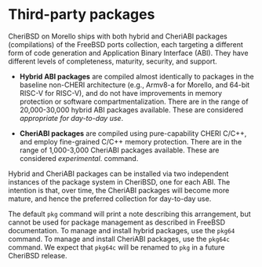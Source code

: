 # Third-party packages

CheriBSD on Morello ships with both hybrid and CheriABI packages
(compilations) of the FreeBSD ports collection, each targeting a different
form of code generation and Application Binary Interface (ABI).
They have different levels of completeness, maturity, security, and support.

- **Hybrid ABI packages** are compiled almost identically to packages in the
  baseline non-CHERI architecture (e.g., Armv8-a for Morello, and 64-bit
  RISC-V for RISC-V), and do not have improvements in memory protection or
  software compartmentalization.
  There are in the range of 20,000-30,000 hybrid ABI packages available.
  These are considered *appropriate for day-to-day use*.

- **CheriABI packages** are compiled using pure-capability CHERI C/C++, and
  employ fine-grained C/C++ memory protection.
  There are in the range of 1,000-3,000 CheriABI packages available.
  These are considered *experimental*.
  command.

Hybrid and CheriABI packages can be installed via two independent instances of
the package system in CheriBSD, one for each ABI.
The intention is that, over time, the CheriABI packages will become more
mature, and hence the preferred collection for day-to-day use.

The default `pkg` command will print a note describing this arrangement, but
cannot be used for package management as described in FreeBSD documentation.
To manage and install hybrid packages, use the `pkg64` command.
To manage and install CheriABI packages, use the `pkg64c` command.
We expect that `pkg64c` will be renamed to `pkg` in a future CheriBSD release.
